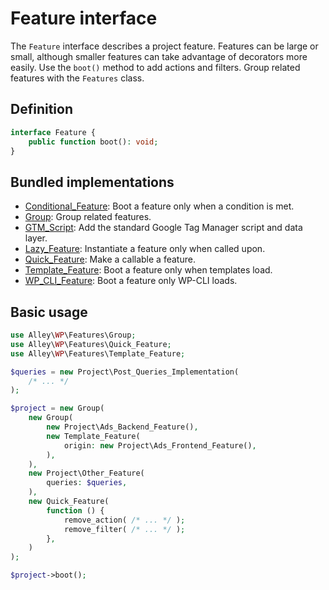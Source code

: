 # Feature interface

The `Feature` interface describes a project feature. Features can be large or small, although smaller features can take advantage of decorators more easily. Use the `boot()` method to add actions and filters. Group related features with the `Features` class.

## Definition

```php
interface Feature {
    public function boot(): void;
}
```

## Bundled implementations

- [Conditional_Feature](https://github.com/alleyinteractive/wp-type-extensions/blob/main/src/alley/wp/features/class-conditional-feature.php): Boot a feature only when a condition is met.
- [Group](https://github.com/alleyinteractive/wp-type-extensions/blob/main/src/alley/wp/features/class-group.php): Group related features.
- [GTM_Script](https://github.com/alleyinteractive/wp-type-extensions/blob/main/src/alley/wp/features/class-gtm-script.php): Add the standard Google Tag Manager script and data layer.
- [Lazy_Feature](https://github.com/alleyinteractive/wp-type-extensions/blob/main/src/alley/wp/features/class-lazy-feature.php): Instantiate a feature only when called upon.
- [Quick_Feature](https://github.com/alleyinteractive/wp-type-extensions/blob/main/src/alley/wp/features/class-quick-feature.php): Make a callable a feature.
- [Template_Feature](https://github.com/alleyinteractive/wp-type-extensions/blob/main/src/alley/wp/features/class-template-feature.php): Boot a feature only when templates load.
- [WP_CLI_Feature](https://github.com/alleyinteractive/wp-type-extensions/blob/main/src/alley/wp/features/class-wp-cli-feature.php): Boot a feature only WP-CLI loads.

## Basic usage

```php
use Alley\WP\Features\Group;
use Alley\WP\Features\Quick_Feature;
use Alley\WP\Features\Template_Feature;

$queries = new Project\Post_Queries_Implementation(
	/* ... */
);

$project = new Group(
	new Group(
		new Project\Ads_Backend_Feature(),
		new Template_Feature(
			origin: new Project\Ads_Frontend_Feature(),
		),
	),
	new Project\Other_Feature(
		queries: $queries,
	),
	new Quick_Feature(
		function () {
			remove_action( /* ... */ );
			remove_filter( /* ... */ );
		},
	)
);

$project->boot();
```
